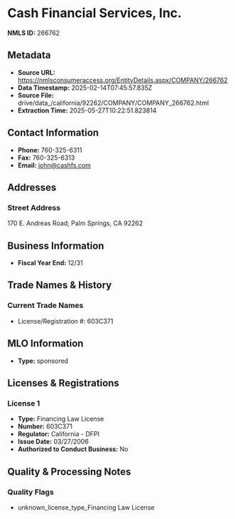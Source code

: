 # Cash Financial Services, Inc.

**NMLS ID:** 266762

## Metadata
- **Source URL:** https://nmlsconsumeraccess.org/EntityDetails.aspx/COMPANY/266762
- **Data Timestamp:** 2025-02-14T07:45:57.835Z
- **Source File:** drive/data_/california/92262/COMPANY/COMPANY_266762.html
- **Extraction Time:** 2025-05-27T10:22:51.823814

## Contact Information
- **Phone:** 760-325-6311
- **Fax:** 760-325-6313
- **Email:** john@cashfs.com

## Addresses
### Street Address
170 E. Andreas Road; Palm Springs, CA 92262

## Business Information
- **Fiscal Year End:** 12/31

## Trade Names & History
### Current Trade Names
- License/Registration #: 603C371

## MLO Information
- **Type:** sponsored

## Licenses & Registrations

### License 1
- **Type:** Financing Law License
- **Number:** 603C371
- **Regulator:** California - DFPI
- **Issue Date:** 03/27/2006
- **Authorized to Conduct Business:** No

## Quality & Processing Notes
### Quality Flags
- unknown_license_type_Financing Law License
